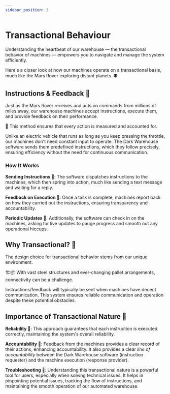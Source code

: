 ```yaml
---
sidebar_position: 3
---
```


# Transactional Behaviour
Understanding the heartbeat of our warehouse — the transactional behavior of machines — empowers you to navigate and manage the system efficiently.

Here's a closer look at how our machines operate on a transactional basis, much like the Mars Rover exploring distant planets. 👽

## Instructions & Feedback 🔀 
Just as the Mars Rover receives and acts on commands from millions of miles away, our warehouse machines accept instructions, execute them, and provide feedback on their performance. 

📏 This method ensures that every action is measured and accounted for.

Unlike an electric vehicle that runs as long as you keep pressing the throttle, our machines don't need constant input to operate. The Dark Warehouse software sends them predefined instructions, which they follow precisely, ensuring efficiency without the need for continuous communication.

### How It Works
**Sending Instructions 💬**: The software dispatches instructions to the machines, which then spring into action, much like sending a text message and waiting for a reply.

**Feedback on Execution 💬**: Once a task is complete, machines report back on how they carried out the instructions, ensuring transparency and accountability.

**Periodic Updates 💬**: Additionally, the software can check in on the machines, asking for live updates to gauge progress and smooth out any operational hiccups.

## Why Transactional? 🤔
The design choice for transactional behavior stems from our unique environment. 

🏗️📦 With vast steel structures and ever-changing pallet arrangements, connectivity can be a challenge. 

Instructions/feedback will typically be sent when machines have decent communication. This system ensures reliable communication and operation despite these potential obstacles.

## Importance of Transactional Nature 🎯
**Reliability 💪**: This approach guarantees that each instruction is executed correctly, maintaining the system's overall reliability. 

**Accountability 🧾**: Feedback from the machines provides a clear record of their actions, enhancing accountability. It also provides a clear _line of accountability_ between the Dark Warehouse software (instruction requester) and the machine execution (response provider).

**Troubleshooting 🔨**: Understanding this transactional nature is a powerful tool for users, especially when solving technical issues. It helps in pinpointing potential issues, tracking the flow of instructions, and maintaining the smooth operation of our automated warehouse.
